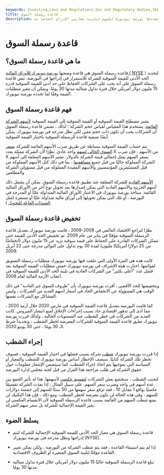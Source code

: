 ```yaml
---
keywords: Investing,Laws and Regulations,Sec and Regulatory Bodies,SEC
title: قاعدة رسملة السوق
description: قاعدة الرسملة السوقية هي الحد الأدنى لقيمة القيمة السوقية التي تحددها بورصة نيويورك للسهم لتلبية معايير الإدراج الخاصة به.
---
```


# قاعدة رسملة السوق
## ما هي قاعدة رسملة السوق؟

قاعدة رسملة السوق هي قاعدة وضعتها [بورصة نيويورك للأوراق المالية (](/nyse) [NYSE](/nyse) ) لتحديد الحد الأدنى للقيمة السوقية للشركة للاستمرار في إدراجها في البورصة. تنص قاعدة رسملة السوق على أنه يجب على الشركات الحفاظ على حد أدنى للقيمة السوقية قدره 15 مليون دولار أمريكي خلال فترة تداول متتالية مدتها 30 يومًا. ويمكن أن تتغير متطلبات القيمة وفقًا لما تحدده بورصة نيويورك.

## فهم قاعدة رسملة السوق

يشير مصطلح القيمة السوقية أو القيمة السوقية إلى القيمة السوقية [لأسهم الشركة القائمة](/outstandingshares). يستخدم هذا المقياس لقياس حجم الشركة ؛ لذلك ، تضمن قاعدة رسملة السوق أن الشركات يجب أن تكون ذات حجم معين لكي تظل مدرجة في بورصة نيويورك. يمكن أيضًا تسمية قاعدة الرسملة السوقية باختبار القيمة السوقية.

يتم حساب القيمة السوقية ببساطة عن طريق ضرب الأسهم القائمة للشركة [بسعر السوق الحالي لسهم](/market-price) واحد عادي. نظرًا لأن الشركة ممثلة بعدد X من الأسهم ، فإن ضرب X بسعر السهم يمثل إجمالي قيمة الشركة بالدولار. تشير الأسهم المعلقة إلى أسهم الشركة المملوكة حاليًا من قبل جميع [مساهميها](/shareholder) ، بما في ذلك كتل الأسهم المملوكة من قبل المستثمرين المؤسسيين والأسهم المقيدة المملوكة من قبل مسؤولي الشركة والمطلعين

[الأسهم العادية](/commonstock) للشركة المعلقة عند تطبيق قاعدة رسملة السوق. يمكن أن يشمل ذلك أسهم الخزينة والأسهم العادية التي يمكن إصدارها بعد تحويل نوع آخر من الأوراق المالية القائمة. ستأخذ بورصة نيويورك في الاعتبار الأوراق المالية المتداولة علنًا أو المدرجة في البورصة ، أو تلك التي يمكن تحويلها إلى أوراق مالية متداولة علنًا أو مسعرة (مثل [السندات القابلة للتحويل](/convertiblebond) ).

## تخفيض قاعدة رسملة السوق

نظرًا لتراجع الاقتصاد العالمي في 2008-2009 ، قامت بورصة نيويورك بتعديل قاعدة الرسملة السوقية مؤقتًا في يناير من عام 2009. تم تخفيض الحد الأدنى للقيمة حتى تتمكن الشركات القادرة على الحفاظ على قيمة سوقية تزيد عن 15 مليون دولار (انخفاضًا من 25 دولارًا أمريكيًا) مليون) لمدة 30 يوم تداول على التوالي مدرجة حتى 22 أبريل 2009.

كانت هذه هي المرة الأولى التي علقت فيها بورصة نيويورك متطلبات رسملة التسويق لقوائمها. اختارت هيئة الإشراف في بورصة نيويورك خفض متطلبات القيمة السوقية بعد فشل عدد "أعلى بكثير" من الشركات العادية في تلبية الحد الأدنى للقيمة السوقية في أعقاب الأزمة المالية لعام 2008.

وبتخفيضها للحد الأقصى ، أقرت بورصة نيويورك بأن "ظروف السوق غير العادية" في ذلك الوقت هي المسؤولة عن الانخفاض الحاد في أسعار أسهم العديد من الشركات ، وليس المشاكل مع الشركات نفسها.

كما قامت البورصة بتعديل قاعدة القيمة السوقية في مارس 2020 خلال أزمة 2020 ، مما أدى إلى تدهور اقتصادي حاد بسبب إجراءات الإغلاق لمنع انتشار الفيروس. كانت العديد من الشركات في خطر الشطب عند المستويات الحالية ، ولذلك قررت بورصة نيويورك تعليق قاعدة القيمة السوقية للشركات المعرضة لخطر الشطب ، وتحديداً شرط الـ 30 يومًا ، حتى 30 يونيو 2020.

## إجراء الشطب

إذا قررت بورصة نيويورك [شطب](/delisting) شركة بسبب فشلها في اختبار القيمة السوقية ، فسوف تخطر تلك الشركة كتابيًا. سيصف الإخطار أساس بورصة نيويورك للشطب والمعيار أو السياسة التي بموجبها يتم اتخاذ إجراء الشطب. كما سيتضمن الإشعار معلومات حول حقوق الشركة في طلب مراجعة هذا القرار من قبل لجنة مجلس إدارة البورصة.

لتجنب الشطب ، ستخضع بعض الشركات [لتقسيم عكسي](/reversesplit) لأسهمها. هذا له تأثير الجمع بين عدة أسهم في واحد وضرب سعر السهم. على سبيل المثال ، إذا نفذت الشركة تقسيمًا عكسيًا بواقع 1 مقابل 10 ، فقد ترفع سعر سهمها من 50 سنتًا للسهم إلى خمسة دولارات للسهم ، وفي هذه الحالة لن تكون معرضة لخطر الشطب. ومع ذلك ، فإن هذا التكتيك لن يمنع شطب السهم من القائمة بسبب قاعدة الرسملة السوقية لأن الانقسام العكسي لن يغير القيمة الإجمالية للشركة بل سعر سهم الشركة.

## يسلط الضوء

- قاعدة رسملة السوق هي معيار الحد الأدنى للقيمة السوقية الإجمالية للشركة ليتم إدراجها وتظل مدرجة في بورصة نيويورك (NYSE).

- إذا لم يتم استيفاء القاعدة ، فقد يتم شطب الشركة من البورصة ، ولكن يمكن تغيير القاعدة مؤقتًا لتلبية السوق المتغيرة أو الظروف الاقتصادية.

- تبلغ قاعدة الرسملة السوقية حاليًا 15 مليون دولار أمريكي خلال فترة تداول متتالية مدتها 30 يومًا.

